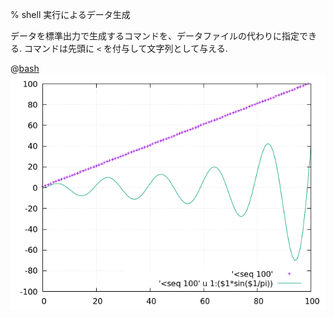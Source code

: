 % shell 実行によるデータ生成

データを標準出力で生成するコマンドを、データファイルの代わりに指定できる.
コマンドは先頭に `<` を付与して文字列として与える.

@[bash](data.shell.gp)
![](data.shell.png)

